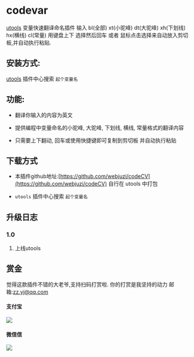 # codevar
[utools](https://u.tools/) 变量快速翻译命名插件
输入 bl(全部) xt(小驼峰) dt(大驼峰) xh(下划线) hx(横线) cl(常量)
用键盘上下 选择然后回车 或者 鼠标点击选择来自动放入剪切板,并自动执行粘贴.

## 安装方式:

[utools](https://u.tools/) 插件中心搜索 `起个变量名`


## 功能:
- 翻译你输入的内容为英文

- 提供编程中变量命名的小驼峰, 大驼峰, 下划线, 横线, 常量格式的翻译内容

- 只需要上下翻动, 回车或使用快捷键即可复制到剪切板 并自动执行粘贴


## 下载方式    

- 本插件github地址:[https://github.com/webjuzi/codeCV](https://github.com/webjuzi/codeCV) 自行在 utools 中打包

- `utools` 插件中心搜索 `起个变量名`

## 升级日志
### 1.0
1. 上线utools


## 赏金
觉得这款插件不错的大老爷,支持扫码打赏啦. 你的打赏是我坚持的动力
邮箱:zz.yj@qq.com

#### 支付宝
![](http://inav.site/img/zfb.jpg)

#### 微信信
![](http://inav.site/img/wx.jpg)
